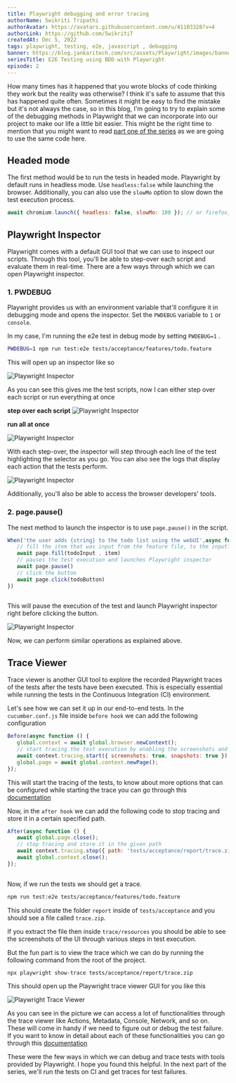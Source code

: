 ```yaml
---
title: Playwright debugging and error tracing
authorName: Swikriti Tripathi
authorAvatar: https://avatars.githubusercontent.com/u/41103328?v=4
authorLink: https://github.com/SwikritiT
createdAt: Dec 5, 2022
tags: playwright, testing, e2e, javascript , debugging
banner: https://blog.jankaritech.com/src/assets/Playwright/images/banner.png
seriesTitle: E2E Testing using BDD with Playwright
episode: 2
---
```

How many times has it happened that you wrote blocks of code thinking they work but the reality was otherwise? I think it's safe to assume that this has happened quite often. Sometimes it might be easy to find the mistake but it's not always the case, so in this blog, I'm going to try to explain some of the debugging methods in Playwright that we can incorporate into our project to make our life a little bit easier. This might be the right time to mention that you might want to read [part one of the series](https://blog.jankaritech.com/#/blog/Behavior%20Driven%20Development%20(BDD)%20using%20Playwright) as we are going to use the same code here.
 

## Headed mode
The first method would be to run the tests in headed mode. Playwright by default runs in headless mode. Use `headless:false` while launching the browser. Additionally, you can also use the `slowMo` option to slow down the test execution process.
 
```js
await chromium.launch({ headless: false, slowMo: 100 }); // or firefox, WebKit
```
 
 
## Playwright Inspector
Playwright comes with a default GUI tool that we can use to inspect our scripts. Through this tool, you'll be able to step-over each script and evaluate them in real-time. There are a few ways through which we can open Playwright inspector.
 
### 1. PWDEBUG
Playwright provides us with an environment variable that'll configure it in debugging mode and opens the inspector. Set the `PWDEBUG` variable to `1` or `console`.
 
In my case, I'm running the e2e test in debug mode by setting `PWDEBUG=1` .
```bash
PWDEBUG=1 npm run test:e2e tests/acceptance/features/todo.feature
```
 
This will open up an inspector like so
 
![Playwright Inspector](/src/assets/Playwright/images/playwright-inspector.png "Playwright Inspector")
 
As you can see this gives me the test scripts, now I can either step over each script or run everything at once
 
 
**step over each script**
![Playwright Inspector](/src/assets/Playwright/images/step-over.png "Step over script")
 
**run all at once**
 
![Playwright Inspector](/src/assets/Playwright/images/run-all.png "run-all script")
 
With each step-over, the inspector will step through each line of the test highlighting the selector as you go. You can also see the logs that display each action that the tests perform.
 
![Playwright Inspector](/src/assets/Playwright/images/trace_viewer2.png "highlight selector and logs")
 
Additionally, you'll also be able to access the browser developers' tools.
 
 
### 2. page.pause()
The next method to launch the inspector is to use `page.pause()` in the script.
 
```js
When('the user adds {string} to the todo list using the webUI',async function (item) {
   // fill the item that was input from the feature file, to the inputText field in the UI
   await page.fill(todoInput , item)
   // pauses the test execution and launches Playwright inspector
   await page.pause()
   // click the button
   await page.click(todoButton)
})
 
```
 
This will pause the execution of the test and launch Playwright inspector right before clicking the button.
 
![Playwright Inspector](/src/assets/Playwright/images/pause.png "page.pause")
 
Now, we can perform similar operations as explained above.
 
 
## Trace Viewer
Trace viewer is another GUI tool to explore the recorded Playwright traces of the tests after the tests have been executed. This is especially essential while running the tests in the Continuous Integration (CI) environment.
 
Let's see how we can set it up in our end-to-end tests. In the `cucumber.conf.js` file inside `before hook` we can add the following configuration
 
```js
Before(async function () {
   global.context = await global.browser.newContext();
   // start tracing the test execution by enabling the screenshots and snapshots
   await context.tracing.start({ screenshots: true, snapshots: true });
   global.page = await global.context.newPage();
});
```
 
This will start the tracing of the tests, to know about more options that can be configured while starting the trace you can go through this [documentation](https://playwright.dev/docs/api/class-tracing#tracing-start)
 
Now, in the `after hook` we can add the following code to stop tracing and store it in a certain specified path.
 
```js
After(async function () {
   await global.page.close();
   // stop tracing and store it in the given path
   await context.tracing.stop({ path: 'tests/acceptance/report/trace.zip' });
   await global.context.close();
});
 
```
 
Now, if we run the tests we should get a trace.
 
```bash
npm run test:e2e tests/acceptance/features/todo.feature
```
 
This should create the folder `report` inside of `tests/acceptance` and you should see a file called `trace.zip`.
 
If you extract the file then inside `trace/resources` you should be able to see the screenshots of the UI through various steps in test execution.
 
But the fun part is to view the trace which we can do by running the following command from the root of the project.
 
```bash
npx playwright show-trace tests/acceptance/report/trace.zip
```
 
This should open up the Playwright trace viewer GUI for you like this
 
![Playwright Trace Viewer](/src/assets/Playwright/images/traceviewerGui.png "Playwright Trace Viewer")
 
As you can see in the picture we can access a lot of functionalities through the trace viewer like Actions, Metadata, Console, Network, and so on. These will come in handy if we need to figure out or debug the test failure. If you want to know in detail about each of these functionalities you can go through this [documentation](https://playwright.dev/docs/trace-viewer)
 
 
These were the few ways in which we can debug and trace tests with tools provided by Playwright. I hope you found this helpful. In the next part of the series, we'll run the tests on CI and get traces for test failures.

